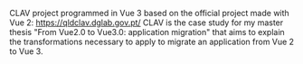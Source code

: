 CLAV project programmed in Vue 3 based on the official project made with Vue 2: https://qldclav.dglab.gov.pt/
CLAV is the case study for my master thesis "From Vue2.0 to Vue3.0: application migration" that aims to explain the transformations necessary to apply to migrate an application from Vue 2 to Vue 3.
